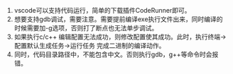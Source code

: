 1. vscode可以支持代码运行，简单的下载插件CodeRunner即可。
2. 想要支持gdb调试，需要注意。需要提前编译exe执行文件出来，同时编译的时候需要加-g选项，否则打了断点也无法单步调试。
3. 如果执行c/c++ 编辑配置无法成功，则修改配置使其成功。此时，执行终端->配置默认生成任务->运行任务 完成二进制的编译动作。
4. 同时，代码目录路径中，不能包含中文。否则执行gdb，g++等命令时会报错。